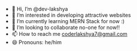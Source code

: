 - 👋 Hi, I’m @dev-lakshya
- 👀 I’m interested in developing attractive websites 
- 🌱 I’m currently learning MERN Stack for now :)
- 💞️ I’m looking to collaborate no-one for now!!
- 📫 How to reach me coderlakshya7@gmail.com
- 😄 Pronouns: he/him

<!---
dev-lakshya/dev-lakshya is a ✨ special ✨ repository because its `README.md` (this file) appears on your GitHub profile.
You can click the Preview link to take a look at your changes.
--->
